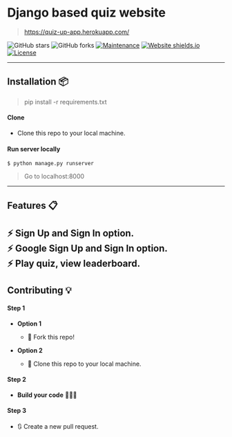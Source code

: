 # Django based quiz website
> https://quiz-up-app.herokuapp.com/

![GitHub stars](https://img.shields.io/github/stars/varadbhogayata/QuizUp) 
![GitHub forks](https://img.shields.io/github/forks/varadbhogayata/QuizUp)
[![Maintenance](https://img.shields.io/badge/maintained-yes-green.svg)](https://github.com/varadbhogayata/music-player/commits/master)
[![Website shields.io](https://img.shields.io/badge/website-up-yellow)](https://quiz-up-app.herokuapp.com/)
[![License](http://img.shields.io/:license-mit-blue.svg?style=flat-square)](http://badges.mit-license.org)

----

## Installation 📦

>pip install -r requirements.txt

#### Clone

- Clone this repo to your local machine.

#### Run server locally

```shell
$ python manage.py runserver
```
> Go to localhost:8000

---

## Features 📋
⚡️ Sign Up and Sign In option.\
⚡️ Google Sign Up and Sign In option.\
⚡️ Play quiz, view leaderboard.
---

## Contributing 💡


#### Step 1

- **Option 1**
    - 🍴 Fork this repo!

- **Option 2**
    - 👯 Clone this repo to your local machine.


#### Step 2

- **Build your code** 🔨🔨🔨

#### Step 3

- 🔃 Create a new pull request.




